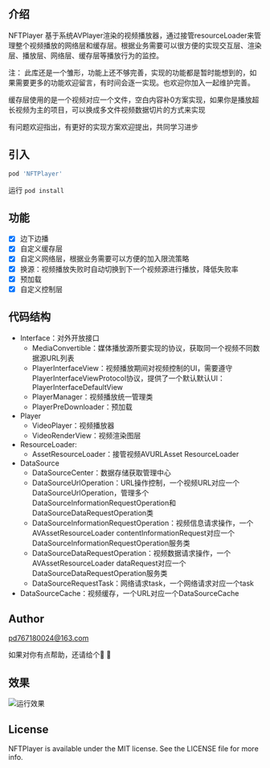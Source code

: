 ## 介绍

NFTPlayer 基于系统AVPlayer渲染的视频播放器，通过接管resourceLoader来管理整个视频播放的网络层和缓存层。根据业务需要可以很方便的实现交互层、渲染层、播放层、网络层、缓存层等播放行为的监控。

注：
此库还是一个雏形，功能上还不够完善，实现的功能都是暂时能想到的，如果需要更多的功能欢迎留言，有时间会逐一实现。也欢迎你加入一起维护完善。

缓存层使用的是一个视频对应一个文件，空白内容补0方案实现，如果你是播放超长视频为主的项目，可以换成多文件视频数据切片的方式来实现

有问题欢迎指出，有更好的实现方案欢迎提出，共同学习进步

## 引入

```ruby
pod 'NFTPlayer'
```

运行 `pod install` 

## 功能

- [x] 边下边播
- [x] 自定义缓存层
- [x] 自定义网络层，根据业务需要可以方便的加入限流策略
- [x] 换源：视频播放失败时自动切换到下一个视频源进行播放，降低失败率
- [x] 预加载
- [x] 自定义控制层

## 代码结构

- Interface：对外开放接口
  - MediaConvertible：媒体播放源所要实现的协议，获取同一个视频不同数据源URL列表
  - PlayerInterfaceView：视频播放期间对视频控制的UI，需要遵守PlayerInterfaceViewProtocol协议，提供了一个默认默认UI：PlayerInterfaceDefaultView
  - PlayerManager：视频播放统一管理类
  - PlayerPreDownloader：预加载
- Player
  - VideoPlayer：视频播放器
  - VideoRenderView：视频渲染图层
- ResourceLoader:
  - AssetResourceLoader：接管视频AVURLAsset ResourceLoader
- DataSource
  - DataSourceCenter：数据存储获取管理中心
  - DataSourceUrlOperation：URL操作控制，一个视频URL对应一个DataSourceUrlOperation，管理多个DataSourceInformationRequestOperation和DataSourceDataRequestOperation类
  - DataSourceInformationRequestOperation：视频信息请求操作，一个AVAssetResourceLoader contentInformationRequest对应一个DataSourceInformationRequestOperation服务类
  - DataSourceDataRequestOperation：视频数据请求操作，一个AVAssetResourceLoader dataRequest对应一个DataSourceDataRequestOperation服务类
  - DataSourceRequestTask：网络请求task，一个网络请求对应一个task
- DataSourceCache：视频缓存，一个URL对应一个DataSourceCache

## Author

pd767180024@163.com

如果对你有点帮助，还请给个🌟 🌟 

## 效果

![运行效果](https://file.ippzone.com/img/png/id/2285310941)

## License

NFTPlayer is available under the MIT license. See the LICENSE file for more info.
